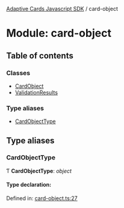 [Adaptive Cards Javascript SDK](../README.md) / card-object

# Module: card-object

## Table of contents

### Classes

- [CardObject](../classes/card_object.cardobject.md)
- [ValidationResults](../classes/card_object.validationresults.md)

### Type aliases

- [CardObjectType](card_object.md#cardobjecttype)

## Type aliases

### CardObjectType

Ƭ **CardObjectType**: _object_

#### Type declaration:

Defined in: [card-object.ts:27](https://github.com/microsoft/AdaptiveCards/blob/0938a1f10/source/nodejs/adaptivecards/src/card-object.ts#L27)
